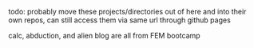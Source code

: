 todo: probably move these projects/directories out of here and into their own repos, can still access them via same url through github pages

calc, abduction, and alien blog are all from FEM bootcamp
